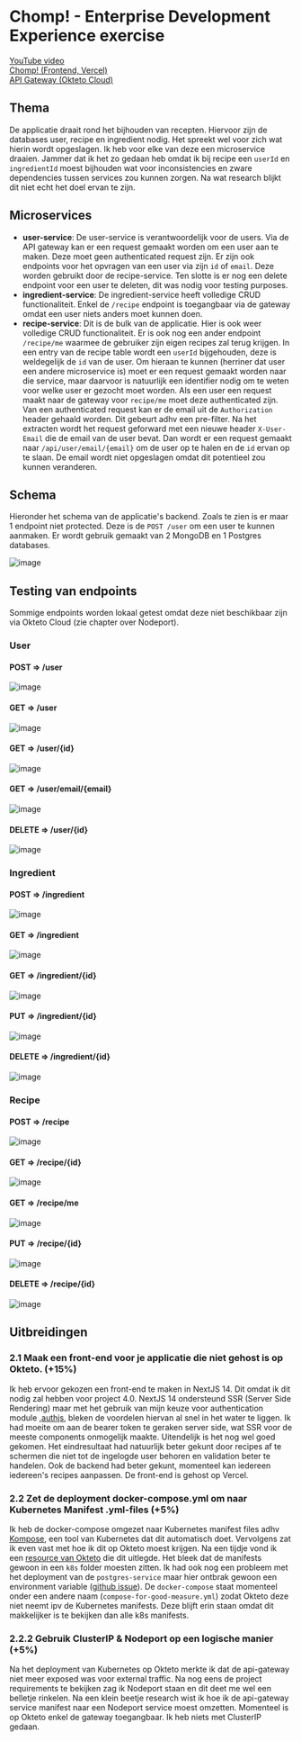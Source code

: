 # Chomp! - Enterprise Development Experience exercise
[YouTube video](https://youtu.be/xda1ZilwEWY)\
[Chomp! (Frontend, Vercel)](https://ede-microservices-ex.vercel.app/)\
[API Gateway (Okteto Cloud)](https://api-gateway-ckonstrukt.cloud.okteto.net)

## Thema
De applicatie draait rond het bijhouden van recepten. Hiervoor zijn de databases user, recipe en ingredient nodig. Het spreekt wel voor zich wat hierin wordt opgeslagen.
Ik heb voor elke van deze een microservice draaien. Jammer dat ik het zo gedaan heb omdat ik bij recipe een `userId` en `ingredientId` moest bijhouden wat voor inconsistencies en zware dependencies tussen services
zou kunnen zorgen. Na wat research blijkt dit niet echt het doel ervan te zijn.

## Microservices
- **user-service**: De user-service is verantwoordelijk voor de users. Via de API gateway kan er een request gemaakt worden om een user aan te maken. Deze moet geen authenticated request zijn. Er zijn ook endpoints
voor het opvragen van een user via zijn `id` of `email`. Deze worden gebruikt door de recipe-service. Ten slotte is er nog een delete endpoint voor een user te deleten, dit was nodig voor testing purposes.
- **ingredient-service**: De ingredient-service heeft volledige CRUD functionaliteit. Enkel de `/recipe` endpoint is toegangbaar via de gateway omdat een user niets anders moet kunnen doen.
- **recipe-service**: Dit is de bulk van de applicatie. Hier is ook weer volledige CRUD functionaliteit. Er is ook nog een ander endpoint `/recipe/me` waarmee de gebruiker zijn eigen recipes zal terug krijgen.
In een entry van de recipe table wordt een `userId` bijgehouden, deze is weldegelijk de `id` van de user. Om hieraan te kunnen (herriner dat user een andere microservice is) moet er een request gemaakt worden
naar die service, maar daarvoor is natuurlijk een identifier nodig om te weten voor welke user er gezocht moet worden. Als een user een request maakt naar de gateway voor `recipe/me` moet deze authenticated zijn.
Van een authenticated request kan er de email uit de `Authorization` header gehaald worden. Dit gebeurt adhv een pre-filter. Na het extracten wordt het request geforward met een nieuwe header `X-User-Email` die de
email van de user bevat. Dan wordt er een request gemaakt naar `/api/user/email/{email}` om de user op te halen en de `id` ervan op te slaan. De email wordt niet opgeslagen omdat dit potentieel zou kunnen veranderen.

## Schema
Hieronder het schema van de applicatie's backend. Zoals te zien is er maar 1 endpoint niet protected. Deze is de `POST /user` om een user te kunnen aanmaken. Er wordt gebruik gemaakt van 2 MongoDB en 1 Postgres databases.

![image](https://github.com/CKonstrukt/ede-microservices-ex/assets/91123727/3b92b8d4-cc19-4856-a462-a2a0fac12ac1)

## Testing van endpoints
Sommige endpoints worden lokaal getest omdat deze niet beschikbaar zijn via Okteto Cloud (zie chapter over Nodeport).

### User
#### POST => /user
![image](https://github.com/CKonstrukt/ede-microservices-ex/assets/91123727/55a1a545-bb0f-481e-953f-c923de3ef674)

#### GET => /user
![image](https://github.com/CKonstrukt/ede-microservices-ex/assets/91123727/4293aed4-542f-46fd-96e4-1652fd529d0b)

#### GET => /user/{id}
![image](https://github.com/CKonstrukt/ede-microservices-ex/assets/91123727/ef31db8e-9411-44e5-b489-e4eda585e509)

#### GET => /user/email/{email}
![image](https://github.com/CKonstrukt/ede-microservices-ex/assets/91123727/179efe43-39a6-4834-a03d-06f30b5f7b77)

#### DELETE => /user/{id}
![image](https://github.com/CKonstrukt/ede-microservices-ex/assets/91123727/8c0359f4-c6ca-4398-98f4-3dca3de57349)

### Ingredient
#### POST => /ingredient
![image](https://github.com/CKonstrukt/ede-microservices-ex/assets/91123727/6c11d2dd-6e57-4a1b-b26f-9a49afcebe99)

#### GET => /ingredient
![image](https://github.com/CKonstrukt/ede-microservices-ex/assets/91123727/fae1c888-524a-4ae8-a9d8-b615e1592089)

#### GET => /ingredient/{id}
![image](https://github.com/CKonstrukt/ede-microservices-ex/assets/91123727/43347a79-ab1d-4399-b3a4-44ce8e15d0ca)

#### PUT => /ingredient/{id}
![image](https://github.com/CKonstrukt/ede-microservices-ex/assets/91123727/9ac0b503-320c-4d1c-a4ca-69ba114c6105)

#### DELETE => /ingredient/{id}
![image](https://github.com/CKonstrukt/ede-microservices-ex/assets/91123727/dedcedd1-d507-48e9-81ef-55537590efd0)

### Recipe
#### POST => /recipe
![image](https://github.com/CKonstrukt/ede-microservices-ex/assets/91123727/a158e233-61f8-45db-acc7-89c8c430e451)

#### GET => /recipe/{id}
![image](https://github.com/CKonstrukt/ede-microservices-ex/assets/91123727/01aeeb84-bd05-4397-a0a1-78b60f9f5511)

#### GET => /recipe/me
![image](https://github.com/CKonstrukt/ede-microservices-ex/assets/91123727/f6e0d1d9-657e-4268-bf3d-7386445363bf)

#### PUT => /recipe/{id}
![image](https://github.com/CKonstrukt/ede-microservices-ex/assets/91123727/0bb32d00-2e5c-4593-b894-ac643a4d4fed)

#### DELETE => /recipe/{id}
![image](https://github.com/CKonstrukt/ede-microservices-ex/assets/91123727/21081f52-c55c-4da0-86ce-8480199edf9b)

## Uitbreidingen
### 2.1 Maak een front-end voor je applicatie die niet gehost is op Okteto. (+15%)
Ik heb ervoor gekozen een front-end te maken in NextJS 14. Dit omdat ik dit nodig zal hebben voor project 4.0. NextJS 14 ondersteund SSR (Server Side Rendering) maar met het gebruik van mijn keuze voor authentication module
,[authjs](https://authjs.dev/), bleken de voordelen hiervan al snel in het water te liggen. Ik had moeite om aan de bearer token te geraken server side, wat SSR voor de meeste components onmogelijk maakte. Uitendelijk
is het nog wel goed gekomen. Het eindresultaat had natuurlijk beter gekunt door recipes af te schermen die niet tot de ingelogde user behoren en validation beter te handelen. Ook de backend had beter gekunt, momenteel
kan iedereen iedereen's recipes aanpassen. De front-end is gehost op Vercel.

### 2.2 Zet de deployment docker-compose.yml om naar Kubernetes Manifest .yml-files (+5%)
Ik heb de docker-compose omgezet naar Kubernetes manifest files adhv [Kompose](https://kompose.io/), een tool van Kubernetes dat dit automatisch doet. Vervolgens zat ik even vast met hoe ik dit op Okteto moest krijgen.
Na een tijdje vond ik een [resource van Okteto](https://www.okteto.com/docs/guides/tutorials/getting-started-with-okteto/#step-3-create-kubernetes-manifests-to-deploy-the-hello-world-application-on-okteto) die dit uitlegde.
Het bleek dat de manifests gewoon in een `k8s` folder moesten zitten. Ik had ook nog een probleem met het deployment van de `postgres-service` maar hier ontbrak gewoon een environment variable 
([github issue](https://github.com/docker-library/postgres/issues/263)). De `docker-compose` staat momenteel onder een andere naam (`compose-for-good-measure.yml`) zodat Okteto deze niet neemt ipv de Kubernetes manifests.
Deze blijft erin staan omdat dit makkelijker is te bekijken dan alle k8s manifests.

### 2.2.2 Gebruik ClusterIP & Nodeport op een logische manier (+5%)
Na het deployment van Kubernetes op Okteto merkte ik dat de api-gateway niet meer exposed was voor external traffic. Na nog eens de project requirements te bekijken zag ik Nodeport staan en dit deet me wel een belletje
rinkelen. Na een klein beetje research wist ik hoe ik de api-gateway service manifest naar een Nodeport service moest omzetten. Momenteel is op Okteto enkel de gateway toegangbaar. Ik heb niets met ClusterIP gedaan.
